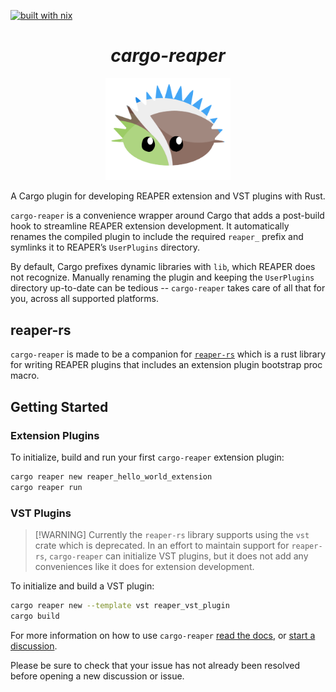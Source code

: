 [![built with nix](https://builtwithnix.org/badge.svg)](https://builtwithnix.org)

<h1 align="center"><i>cargo-reaper</i></h1>

<p align="center"><img src="https://raw.githubusercontent.com/Cloud-Scythe-Labs/cargo-reaper/refs/heads/master/assets/rea-corro.svg" alt="Corro the Unsafe Rust Urchin" width="200"/></p>

<p align="center">A Cargo plugin for developing REAPER extension and VST plugins with Rust.</p>

`cargo-reaper` is a convenience wrapper around Cargo that adds a post-build hook to streamline REAPER extension development. It automatically renames the compiled plugin to include the required `reaper_` prefix and symlinks it to REAPER’s `UserPlugins` directory.

By default, Cargo prefixes dynamic libraries with `lib`, which REAPER does not recognize. Manually renaming the plugin and keeping the `UserPlugins` directory up-to-date can be tedious -- `cargo-reaper` takes care of all that for you, across all supported platforms.

## reaper-rs

`cargo-reaper` is made to be a companion for [`reaper-rs`](https://github.com/helgoboss/reaper-rs) which is a rust library for writing REAPER plugins that includes an extension plugin bootstrap proc macro.

## Getting Started

### Extension Plugins

To initialize, build and run your first `cargo-reaper` extension plugin:

```sh
cargo reaper new reaper_hello_world_extension
cargo reaper run
```

### VST Plugins

> \[!WARNING\]
> Currently the `reaper-rs` library supports using the `vst` crate which is deprecated. In an effort to maintain support for `reaper-rs`,
> `cargo-reaper` can initialize VST plugins, but it does not add any conveniences like it does for extension development.

To initialize and build a VST plugin:

```sh
cargo reaper new --template vst reaper_vst_plugin
cargo build
```

For more information on how to use `cargo-reaper` [read the docs](https://cloud-scythe-labs.github.io/cargo-reaper/), or [start a discussion](https://github.com/Cloud-Scythe-Labs/cargo-reaper/discussions).

Please be sure to check that your issue has not already been resolved before opening a new discussion or issue.
